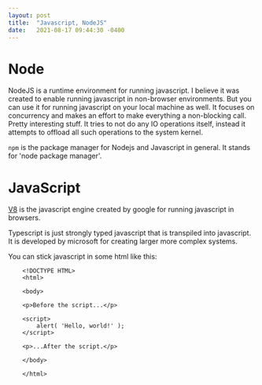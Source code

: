 ```yaml
---
layout: post
title:  "Javascript, NodeJS"
date:   2021-08-17 09:44:30 -0400
---
```


# Node

NodeJS is a runtime environment for running javascript. I believe it was created to enable running javascript in non-browser environments. But you can use it for running javascript on your local machine as well. It focuses on concurrency and makes an effort to make everything a non-blocking call. Pretty interesting stuff. It tries to not do any IO operations itself, instead it attempts to offload all such operations to the system kernel.

`npm` is the package manager for Nodejs and Javascript in general. It stands for 'node package manager'.  

# JavaScript

[V8](https://en.wikipedia.org/wiki/V8_(JavaScript_engine)) is the javascript engine created by google for running javascript in browsers. 

Typescript is just strongly typed javascript that is transpiled into javascript. It is developed by microsoft for creating larger more complex systems.

You can stick javascript in some html like this:

        <!DOCTYPE HTML>
        <html>

        <body>

        <p>Before the script...</p>

        <script>
            alert( 'Hello, world!' );
        </script>

        <p>...After the script.</p>

        </body>

        </html>